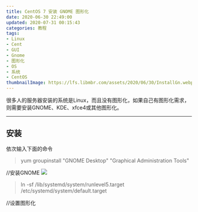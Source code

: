 ```yaml
---
title: CentOS 7 安装 GNOME 图形化
date: 2020-06-30 22:49:00
updated: 2020-07-31 00:15:43
categories: 教程
tags:
- Linux
- Cent
- GUI
- Gnome
- 图形化
- OS
- 系统
- CentOS
thumbnailImage: https://lfs.libmbr.com/assets/2020/06/30/InstallGn.webp
---
```

很多人的服务器安装的系统是Linux，而且没有图形化，如果自己有图形化需求，则需要安装GNOME、KDE、xfce4或其他图形化。
<!-- more -->
----------
## 安装 ##
依次输入下面的命令

> yum groupinstall "GNOME Desktop" "Graphical Administration Tools"  

//安装GNOME
![  ][1]
> ln -sf /lib/systemd/system/runlevel5.target /etc/systemd/system/default.target 

//设置图形化

  [1]: https://lfs.libmbr.com/assets/2020/06/30/InstallGn.webp
  [2]: https://lfs.libmbr.com/assets/2020/06/30/InstallNV.png
  [3]: https://lfs.libmbr.com/assets/2020/06/30/DownloadNVClient.png
  [4]: https://lfs.libmbr.com/assets/2020/06/30/NVMain.png
  [5]: https://lfs.libmbr.com/assets/2020/06/30/nv.png
